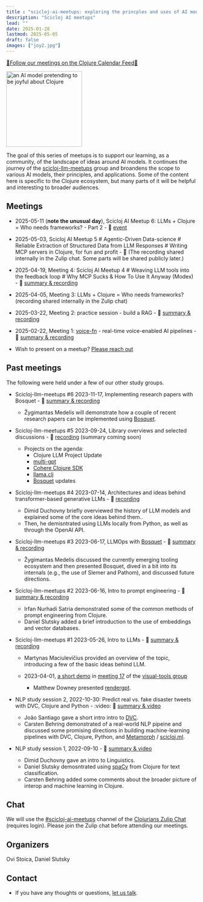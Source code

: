 ```yaml
---
title : "scicloj-ai-meetups: exploring the princples and uses of AI models"
description: "Scicloj AI meetups"
lead: ""
date: 2025-01-28
lastmod: 2025-05-05
draft: false
images: ["joy2.jpg"]
---
```


[📅Follow our meetings on the Clojure Calendar Feed📅](/docs/community/events/)

<img src="joy2.jpg" alt="an AI model pretending to be joyful about Clojure" style="height:200px;"/>

The goal of this series of meetups is to support our learning, as a community, of the landscape of ideas around AI models. It continues the journey of the [scicloj-llm-meetups](https://scicloj.github.io/docs/community/groups/llm-meetups/) group and broandens the scope to various AI models, their principles, and applications. Some of the content here is specific to the Clojure ecosystem, but many parts of it will be helpful and interesting to broader audiences.

## Meetings
* 2025-05-11 (**note the unusual day**), Scicloj AI Meetup 6: LLMs + Clojure = Who needs frameworks? - Part 2 - :calendar: [event](https://clojureverse.org/t/scicloj-ai-meetup-6-llms-clojure-who-needs-frameworks-part-2/)
* 2025-05-03, Scicloj AI Meetup 5 # Agentic-Driven Data-science # Reliable Extraction of Structured Data from LLM Responses # Writing MCP servers in Clojure, for fun and profit - :movie_camera: (The recording shared internally in the Zulip chat. Some parts will be shared publicly later.)
* 2025-04-19, Meeting 4: Scicloj AI Meetup 4 # Weaving LLM tools into the feedback loop # Why MCP Sucks & How To Use It Anyway (Modex) - :movie_camera: [summary & recording](https://clojureverse.org/t/scicloj-ai-meetup-4-weaving-llm-tools-into-the-feedback-loop-why-mcp-sucks-how-to-use-it-anyway-modex-summary-recording/)
* 2025-04-05, Meeting 3: LLMs + Clojure = Who needs frameworks? (recording shared internally in the Zulip chat)
* 2025-03-22, Meeting 2: practice session - build a RAG - :movie_camera: [summary & recording](https://clojureverse.org/t/scicloj-ai-meetup-2-practice-session-build-a-rag-summary-recording/)
* 2025-02-22, Meeting 1: [voice-fn](https://github.com/shipclojure/voice-fn/) - real-time voice-enabled AI pipelines - :movie_camera: [summary & recording](https://clojureverse.org/t/scicloj-ai-meetup-1-voice-fn-real-time-voice-enabled-ai-pipelines-summary-recording/)

* Wish to present on a meetup? <a class="btn btn-primary btn-lg px-4 mb-2" href="/docs/community/contact/" role="button">Please reach out</a>

## Past meetings

The following were held under a few of our other study groups.

* Scicloj-llm-meetups #6 2023-11-17, Implementing research papers with Bosquet - :movie_camera: [summary & recording](https://clojureverse.org/t/scicloj-llm-meetup-6-implementing-research-papers-with-bosquet-summary-recording/
)
  * Žygimantas Medelis will demonstrate how a couple of recent research papers can be implemented using [Bosquet](https://github.com/zmedelis/bosquet).

* Scicloj-llm-meetups #5 2023-09-24, Library overviews and selected discussions - :movie_camera: [recording](https://www.youtube.com/watch?v=CDLao9KDduU) (summary coming soon)
  * Projects on the agenda:
    * Clojure LLM Project Update
    * [multi-gpt](https://github.com/cjbarre/multi-gpt)
    * [Cohere Clojure SDK](https://github.com/danielsz/cohere-clojure)
    * [llama.clj](https://github.com/phronmophobic/llama.clj)
    * [Bosquet](https://github.com/zmedelis/bosquet) updates

* Scicloj-llm-meetups #4 2023-07-14, Architectures and ideas behind transformer-based generative LLMs - :movie_camera: [recording](https://www.youtube.com/watch?v=_m-Rcz_jTGo)
  * Dimid Duchovny briefly overviewed the history of LLM models and explained some of the core ideas behind them..
  * Then, he demisntrated using LLMs locally from Python, as well as through the OpenAI API.

* Scicloj-llm-meetups #3 2023-06-17, LLMOps with [Bosquet](https://github.com/zmedelis/bosquet) - :movie_camera: [summary & recording](https://clojureverse.org/t/scicloj-llm-meetup-3-llmops-with-bosquet-summary-recording/)
  * Žygimantas Medelis discussed the currently emerging tooling ecosystem and then presented Bosquet, dived in a bit into its internals (e.g., the use of Slemer and Pathom), and discussed future directions.

* Scicloj-llm-meetups #2 2023-06-16, Intro to prompt engineering - :movie_camera: [summary & recording](https://clojureverse.org/t/scicloj-llm-meetup-2-prompt-engineering-managing-embeddings-summary-recording/)
  * Irfan Nurhadi Satria demonstrated some of the common methods of prompt engineering from Clojure.
  * Daniel Slutsky added a brief introduction to the use of embeddings and vector databases.

* Scicloj-llm-meetups #1 2023-05-26, Intro to LLMs - :movie_camera: [summary & recording](https://clojureverse.org/t/scicloj-llm-meetup-1-introduction-summary-recording/10098)
  * Martynas Maciulevičius provided an overview of the topic, introducing a few of the basic ideas behind LLM.

  * 2023-04-01, [a short demo](https://www.youtube.com/watch?v=OwcoAbsJP8g&t=3095) in [meeting 17](https://clojureverse.org/t/visual-tools-meeting-17-various-updates-summary-recording/9928) of the [visual-tools group](https://scicloj.github.io/docs/community/groups/visual-tools/)
     * Matthew Downey presented [rendergpt](https://github.com/matthewdowney/rendergpt).

* NLP study session 2, 2022-10-30: Predict real vs. fake disaster tweets with DVC, Clojure and Python - :video: :movie_camera: [summary & video](https://clojureverse.org/t/nlp-in-clojure-session-2-summary-recording-clojure-python-dvc-metamorph/)
    * João Santiago gave a short intro intro to [DVC](https://dvc.org/).
    * Carsten Behring demonstrated of a real-world NLP pipeine and discussed some promising directions in building machine-learning pipelines with DVC, Clojure, Python, and [Metamorph](https://github.com/scicloj/metamorph) / [scicloj.ml](https://github.com/scicloj/scicloj.ml).

* NLP study session 1, 2022-09-10 - :movie_camera: [summary & video](https://clojureverse.org/t/nlp-in-clojure-session-1-summary-recording/)
    * Dimid Duchovny gave an intro to Linguistics.
    * Daniel Slutsky demosntrated using [spaCy](https://spacy.io/) from Clojure for text classification.
    * Carsten Behring added some comments about the broader picture of interop and machine learning in Clojure.


## Chat
We will use the [#scicloj-ai-meetups](https://clojurians.zulipchat.com/#narrow/channel/481583-scicloj-ai-meetups) channel of the [Clojurians Zulip Chat](https://scicloj.github.io/docs/community/chat/) (requires login). Please join the Zulip chat before attending our meetings.

## Organizers

Ovi Stoica, Daniel Slutsky

## Contact

* If you have any thoughts or questions, [let us talk](https://scicloj.github.io/docs/community/contact/).

